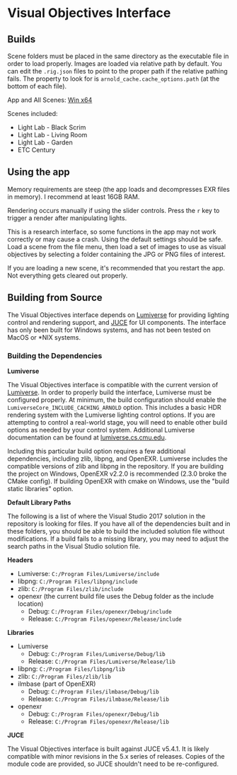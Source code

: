 # Visual Objectives Interface

## Builds

Scene folders must be placed in the same directory as the executable file in order to load properly.
Images are loaded via relative path by default. You can edit the `.rig.json` files
to point to the proper path if the relative pathing fails. The property to look for is
`arnold_cache.cache_options.path` (at the bottom of each file).

App and All Scenes: [Win x64](https://github.com/ebshimizu/VisObjInterface/releases/download/v0.17.2/VisObjInterface_win32_x64.zip)

Scenes included: 
* Light Lab - Black Scrim
* Light Lab - Living Room
* Light Lab - Garden
* ETC Century

## Using the app

Memory requirements are steep (the app loads and decompresses EXR files in memory). I recommend
at least 16GB RAM.

Rendering occurs manually if using the slider controls. Press the `r` key to trigger a render after manipulating lights.

This is a research interface, so some functions in the app may not work correctly or may cause a crash.
Using the default settings should be safe. Load a scene from the file menu, then load a set of images
to use as visual objectives by selecting a folder containing the JPG or PNG files of interest.

If you are loading a new scene, it's recommended that you restart the app. Not everything gets cleared out
properly.

## Building from Source

The Visual Objectives interface depends on [Lumiverse](https://github.com/ebshimizu/Lumiverse)
for providing lighting control and rendering support, and [JUCE](https://github.com/WeAreROLI/JUCE)
for UI components. The interface has only been built for Windows systems, and has not been tested on MacOS
or *NIX systems.

### Building the Dependencies

**Lumiverse**

The Visual Objectives interface is compatible with the current version of [Lumiverse](https://github.com/ebshimizu/Lumiverse). 
In order to properly build the interface, Lumiverse must be configured properly.
At minimum, the build configuration should enable the `LumiverseCore_INCLUDE_CACHING_ARNOLD` option.
This includes a basic HDR rendering system with the Lumiverse lighting control options. If you are attempting
to control a real-world stage, you will need to enable other build options as needed by your control system.
Additional Lumiverse documentation can be found at [lumiverse.cs.cmu.edu](http://lumiverse.cs.cmu.edu).

Including this particular build option requires a few additional dependencies, including
zlib, libpng, and OpenEXR. Lumiverse includes the compatible versions of zlib and libpng
in the repository.
If you are building the project on Windows, OpenEXR v2.2.0 is recommended (2.3.0
broke the CMake config). If building OpenEXR with cmake on Windows, use the "build static libraries" option.

**Default Library Paths**

The following is a list of where the Visual Studio 2017 solution in the repository
is looking for files. If you have all of the dependencies built and in these folders,
you should be able to build the included solution file without modifications.
If a build fails to a missing library, you may need to adjust the search paths in the
Visual Studio solution file.

**Headers**
* Lumiverse: `C:/Program Files/Lumiverse/include`
* libpng: `C:/Program Files/libpng/include`
* zlib: `C:/Program Files/zlib/include`
* openexr (the current build file uses the Debug folder as the include location)
  * Debug: `C:/Program Files/openexr/Debug/include`
  * Release: `C:/Program Files/openexr/Release/include`

**Libraries**
* Lumiverse
    * Debug: `C:/Program Files/Lumiverse/Debug/lib`
    * Release: `C:/Program Files/Lumiverse/Release/lib`
* libpng: `C:/Program Files/libpng/lib`
* zlib: `C:/Program Files/zlib/lib`
* ilmbase (part of OpenEXR)
    * Debug: `C:/Program Files/ilmbase/Debug/lib`
    * Release: `C:/Program Files/ilmbase/Release/lib`
* openexr
    * Debug: `C:/Program Files/openexr/Debug/lib`
    * Release: `C:/Program Files/openexr/Release/lib`

**JUCE**

The Visual Objectives interface is built against JUCE v5.4.1. It is likely compatible with
minor revisions in the 5.x series of releases. Copies of the module code are provided, so JUCE shouldn't
need to be re-configured.